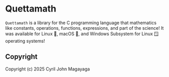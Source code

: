 # Quettamath

`Quettamath` is a library for the C programming language that mathematics like constants, operations, functions, expressions, and part of the science! It was available for Linux 🐧, macOS 🍎, and Windows Subsystem for Linux 🪟 operating systems!

## Copyright

Copyright (c) 2025 Cyril John Magayaga